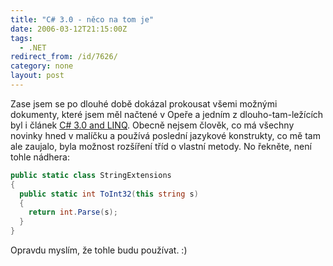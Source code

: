 ```yaml
---
title: "C# 3.0 - něco na tom je"
date: 2006-03-12T21:15:00Z
tags:
  - .NET
redirect_from: /id/7626/
category: none
layout: post
---
```

Zase jsem se po dlouhé době dokázal prokousat všemi možnými dokumenty, které jsem měl načtené v Opeře a jedním z dlouho-tam-ležících byl i článek [C# 3.0 and LINQ][1]. Obecně nejsem člověk, co má všechny novinky hned v malíčku a používá poslední jazykové konstrukty, co mě tam ale zaujalo, byla možnost rozšíření tříd o vlastní metody. No řekněte, není tohle nádhera:

```csharp
public static class StringExtensions
{
  public static int ToInt32(this string s)
  {
    return int.Parse(s);
  }
}
```

Opravdu myslím, že tohle budu používat. :)

[1]: http://www.microsoft.com/belux/nl/msdn/community/columns/himschoot/linq.mspx
